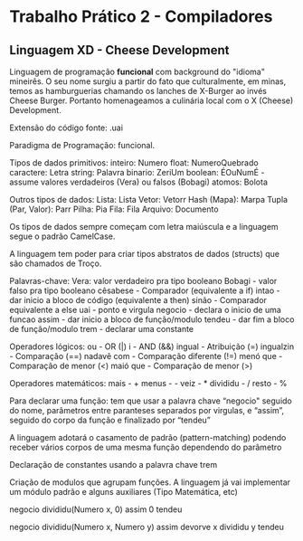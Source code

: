 # Trabalho Prático 2 - Compiladores

## Linguagem XD - Cheese Development
Linguagem de programação **funcional** com background do "idioma" mineirês. O seu nome surgiu a partir do fato que culturalmente, em minas, temos as hamburguerias chamando os lanches de X-Burger ao invés Cheese Burger. Portanto homenageamos a culinária local com o X (Cheese) Development.

Extensão do código fonte: .uai

Paradigma de Programação: funcional.


Tipos de dados primitivos:
inteiro: Numero
float: NumeroQuebrado
caractere: Letra
string: Palavra
binario: ZeriUm
boolean: ÉOuNumÉ - assume valores verdadeiros (Vera) ou falsos (Bobagi)
atomos: Bolota


Outros tipos de dados:
Lista: Lista
Vetor: Vetorr
Hash (Mapa): Marpa
Tupla (Par, Valor): Parr
Pilha: Pia
Fila: Fila
Arquivo: Documento


Os tipos de dados sempre começam com letra maiúscula e a linguagem segue o padrão CamelCase.



A linguagem tem poder para criar tipos abstratos de dados (structs) que são chamados de Troço.

Palavras-chave:
Vera:  valor verdadeiro pra tipo booleano
Bobagi - valor falso pra tipo booleano
cêsabese - Comparador (equivalente a if)
intao - dar inicio a bloco de código (equivalente a then)
sinão - Comparador equivalente a else
uai - ponto e virgula
negocio - declara o inicio de uma funcao
assim - dar inicio a bloco de função/modulo
tendeu - dar fim a bloco de função/modulo
trem - declarar uma constante

Operadores lógicos:
ou - OR (|)
i - AND (&&)
ingual - Atribuição (=)
ingualzin - Comparação (==)
nadavê com - Comparação diferente (!=)
menó que - Comparação de menor (<)
maió que - Comparação de menor (>)

Operadores matemáticos:
mais - +
menus - \-
veiz - *
divididu - /
resto - %


Para declarar uma função: tem que usar a palavra chave “negocio" seguido do nome, parâmetros entre paranteses separados por virgulas, e “assim”, seguido do corpo da função e finalizado por “tendeu”


A linguagem adotará o casamento de padrão (pattern-matching) podendo receber vários corpos de uma mesma função dependendo do parâmetro

Declaração de constantes usando a palavra chave trem

Criação de modulos que agrupam funções. A linguagem já vai implementar um módulo padrão e alguns auxiliares (Tipo Matemática, etc)


negocio divididu(Numero x, 0) assim
    0
tendeu

negocio divididu(Numero x, Numero y) assim
    devorve x divididu y
tendeu
